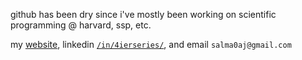 github has been dry since i've mostly been working on scientific programming @ harvard, ssp, etc.

my [website](https://www.salmaj.dev), linkedin [`/in/4ierseries/`](https://www.linkedin.com/in/4ierseries/), and email `salma0aj@gmail.com`
